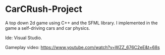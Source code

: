 # CarCRush-Project
A top down 2d game using C++ and the SFML  library.
I implemented in the game a self-driving
cars and car physics.

Ide: Visual Studio.

Gameplay video:
https://www.youtube.com/watch?v=WZZ_676C2eE&t=68s
